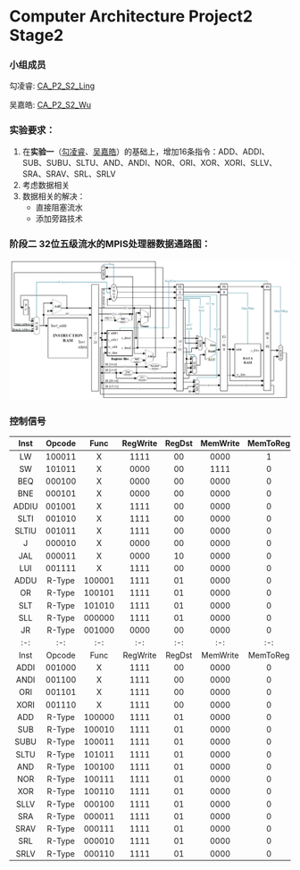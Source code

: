 # Computer Architecture Project2 Stage2
### 小组成员
勾凌睿: [CA_P2_S2_Ling](https://github.com/Lingrui98/CA_P2_S2_Ling)

吴嘉皓: [CA_P2_S2_Wu](https://github.com/framywhale/CA_P2_S2_Wu)

### 实验要求：
1. 在**实验一**（[勾凌睿](https://github.com/Lingrui98/CA_P2_S1)、[吴嘉皓](https://github.com/framywhale/CA-Project02_Stage01)）的基础上，增加16条指令：ADD、ADDI、SUB、SUBU、SLTU、AND、ANDI、NOR、ORI、XOR、XORI、SLLV、SRA、SRAV、SRL、SRLV
3. 考虑数据相关
4. 数据相关的解决：
   * 直接阻塞流水
   * 添加旁路技术

### 阶段二 32位五级流水的MPIS处理器数据通路图：

![Datapath_version2.0](https://github.com/framywhale/CA_P2_S2_Wu/blob/master/Datapath_version2.0.PNG)

### 控制信号

| Inst  | Opcode |  Func  | RegWrite | RegDst | MemWrite | MemToReg | ALUSrcA | ALUSrcB|PCSrc|JSrc | ALUOp |
|:-:    | :-:    |:-:     |:-:       |:-:     | :-:      |:-:       |:-:      |:-:     |:-:  |:-:  |:-:    |
| LW    | 100011 |    X   |   1111   |   00   |   0000   |    1     |    00   |   01   |  00 |  0  |  0010 |
| SW    | 101011 |    X   |   0000   |   00   |   1111   |    0     |    00   |   01   |  00 |  0  |  0010 |
| BEQ   | 000100 |    X   |   0000   |   00   |   0000   |    0     |    00   |   00   |  ?? |  0  |   /   |
| BNE   | 000101 |    X   |   0000   |   00   |   0000   |    0     |    00   |   00   |  ?? |  0  |   /   |
| ADDIU | 001001 |    X   |   1111   |   00   |   0000   |    0     |    00   |   01   |  00 |  0  |  0010 |
| SLTI  | 001010 |    X   |   1111   |   00   |   0000   |    0     |    00   |   01   |  00 |  0  |  0111 |
| SLTIU | 001011 |    X   |   1111   |   00   |   0000   |    0     |    00   |   01   |  00 |  0  |  0100 |
| J     | 000010 |    X   |   0000   |   00   |   0000   |    0     |    00   |   00   |  01 |  0  |   /   |
| JAL   | 000011 |    X   |   0000   |   10   |   0000   |    0     |    01   |   10   |  01 |  0  |   /   |
| LUI   | 001111 |    X   |   1111   |   00   |   0000   |    0     |    00   |   01   |  00 |  0  |  0011 |
| ADDU  | R-Type | 100001 |   1111   |   01   |   0000   |    0     |    00   |   01   |  00 |  0  |  0010 |
| OR    | R-Type | 100101 |   1111   |   01   |   0000   |    0     |    00   |   01   |  00 |  0  |  0001 |
| SLT   | R-Type | 101010 |   1111   |   01   |   0000   |    0     |    00   |   01   |  00 |  0  |  0111 |
| SLL   | R-Type | 000000 |   1111   |   01   |   0000   |    0     |    10   |   01   |  00 |  0  |  0101 |
| JR    | R-Type | 001000 |   0000   |   00   |   0000   |    0     |    00   |   00   |  00 |  1  |   /   |
|:-:    | :-:    |:-:     |:-:       |:-:     | :-:      |:-:       |:-:      |:-:     |:-:  |:-:  |:-:    |
| Inst  | Opcode |  Func  | RegWrite | RegDst | MemWrite | MemToReg | ALUSrcA | ALUSrcB|PCSrc|JSrc | ALUOp |
| ADDI  | 001000 |    X   |   1111   |   00   |   0000   |    0     |    00   |   01   |  00 |  0  |  0010 |
| ANDI  | 001100 |    X   |   1111   |   00   |   0000   |    0     |    00   |   01   |  00 |  0  |  0000 |
| ORI   | 001101 |    X   |   1111   |   00   |   0000   |    0     |    00   |   11   |  00 |  0  |  0001 |
| XORI  | 001110 |    X   |   1111   |   00   |   0000   |    0     |    00   |   11   |  00 |  0  |  1010 |
| ADD   | R-Type | 100000 |   1111   |   01   |   0000   |    0     |    00   |   00   |  00 |  0  |  0010 |
| SUB   | R-Type | 100010 |   1111   |   01   |   0000   |    0     |    00   |   00   |  00 |  0  |  0110 |
| SUBU  | R-Type | 100011 |   1111   |   01   |   0000   |    0     |    00   |   00   |  00 |  0  |  1000 |
| SLTU  | R-Type | 101011 |   1111   |   01   |   0000   |    0     |    00   |   00   |  00 |  0  |  0100 |
| AND   | R-Type | 100100 |   1111   |   01   |   0000   |    0     |    00   |   00   |  00 |  0  |  0000 |
| NOR   | R-Type | 100111 |   1111   |   01   |   0000   |    0     |    00   |   00   |  00 |  0  |  1001 |
| XOR   | R-Type | 100110 |   1111   |   01   |   0000   |    0     |    00   |   00   |  00 |  0  |  1010 |
| SLLV  | R-Type | 000100 |   1111   |   01   |   0000   |    0     |    00   |   00   |  00 |  0  |  0101 |
| SRA   | R-Type | 000011 |   1111   |   01   |   0000   |    0     |    10   |   00   |  00 |  0  |  1011 |
| SRAV  | R-Type | 000111 |   1111   |   01   |   0000   |    0     |    00   |   00   |  00 |  0  |  1011 |
| SRL   | R-Type | 000010 |   1111   |   01   |   0000   |    0     |    10   |   00   |  00 |  0  |  1100 |
| SRLV  | R-Type | 000110 |   1111   |   01   |   0000   |    0     |    00   |   00   |  00 |  0  |  1100 |
